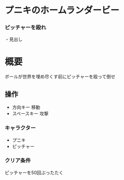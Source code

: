 # プニキのホームランダービー
### ピッチャーを殴れ

・見出し

#  概要
ボールが世界を埋め尽くす前にピッチャーを殴って倒せ

## 操作
- 方向キー 移動
- スペースキー 攻撃

### キャラクター
- プニキ
- ピッチャー

### クリア条件
ピッチャーを50回ぶったたく
